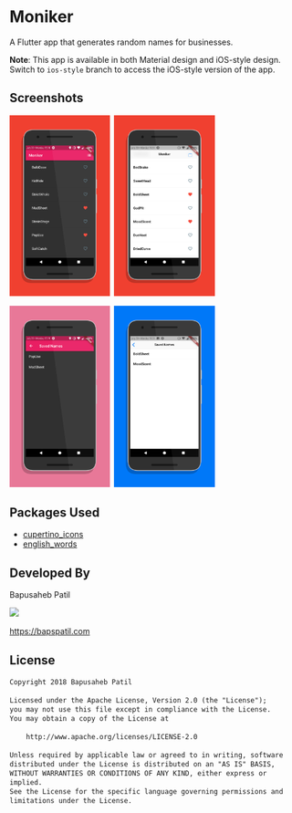 
# Moniker

A Flutter app that generates random names for businesses.

**Note**: This app is available in both Material design and iOS-style design. Switch to `ios-style` branch to access the iOS-style version of the app.

## Screenshots

<img src="./design/screen0.png" width="35%">&ensp;<img src="./design/screen2.png" width="35%">

<img src="./design/screen1.png" width="35%">&ensp;<img src="./design/screen3.png" width="35%">

## Packages Used

* [cupertino_icons](https://pub.dartlang.org/packages/cupertino_icons)
* [english_words](https://pub.dartlang.org/packages/english_words)

## Developed By

Bapusaheb Patil

<img src="https://github.com/bapspatil.png" width="20%">

https://bapspatil.com

## License

    Copyright 2018 Bapusaheb Patil

    Licensed under the Apache License, Version 2.0 (the "License");
    you may not use this file except in compliance with the License.
    You may obtain a copy of the License at

        http://www.apache.org/licenses/LICENSE-2.0

    Unless required by applicable law or agreed to in writing, software
    distributed under the License is distributed on an "AS IS" BASIS,
    WITHOUT WARRANTIES OR CONDITIONS OF ANY KIND, either express or implied.
    See the License for the specific language governing permissions and
    limitations under the License.
